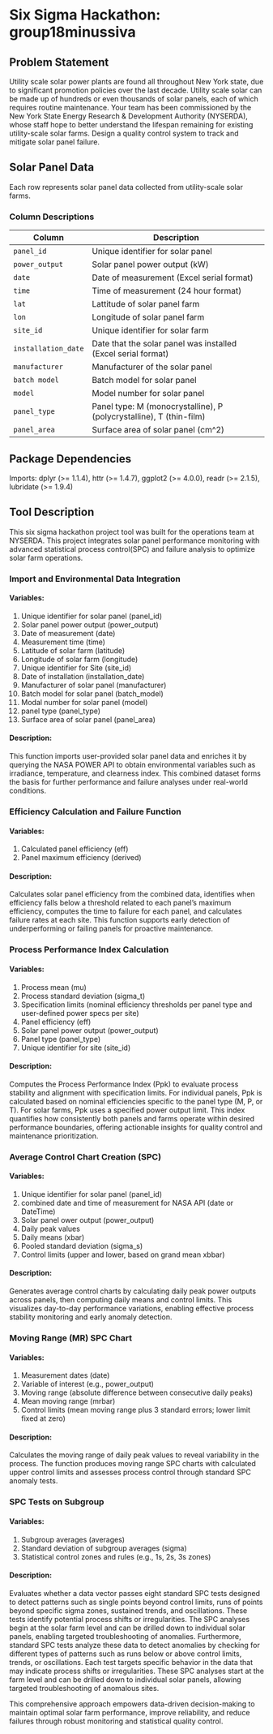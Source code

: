 # Six Sigma Hackathon: group18minussiva

## Problem Statement
Utility scale solar power plants are found all throughout New York state, due to significant promotion policies over the last decade. Utility scale solar can be made up of hundreds or even thousands of solar panels, each of which requires routine maintenance. Your team has been commissioned by the New York State Energy Research & Development Authority (NYSERDA), whose staff hope to better understand the lifespan remaining for existing utility-scale solar farms. Design a quality control system to track and mitigate solar panel failure.

## Solar Panel Data
Each row represents solar panel data collected from utility-scale solar farms. 

### Column Descriptions

| Column | Description |
| -------- | -------- |
| `panel_id`  | Unique identifier for solar panel  |
| `power_output` | Solar panel power output (kW) |
| `date` | Date of measurement (Excel serial format) |
| `time` | Time of measurement (24 hour format) |
| `lat` | Lattitude of solar panel farm |
| `lon` | Longitude of solar panel farm |
| `site_id`  | Unique identifier for solar farm |
| `installation_date` | Date that the solar panel was installed (Excel serial format) |
| `manufacturer` | Manufacturer of the solar panel |
| `batch model ` | Batch model for solar panel |
| `model` | Model number for solar panel |
| `panel_type` | Panel type: M (monocrystalline), P (polycrystalline), T (thin-film) |
| `panel_area` | Surface area of solar panel (cm^2) |

## Package Dependencies
Imports: 
  dplyr (>= 1.1.4),
  httr (>= 1.4.7),
  ggplot2 (>= 4.0.0),
  readr (>= 2.1.5),
  lubridate (>= 1.9.4)

## Tool Description 
This six sigma hackathon project tool was built for the operations team at NYSERDA. This project integrates solar panel performance monitoring with advanced statistical process control(SPC) and failure analysis to optimize solar farm operations.
### Import and Environmental Data Integration
#### Variables:
1. Unique identifier for solar panel (panel_id)
2. Solar panel power output (power_output)
3. Date of measurement (date)
4. Measurement time (time)
5. Latitude of solar farm (latitude)
6. Longitude of solar farm (longitude)
7. Unique identifier for Site (site_id)
8. Date of installation (installation_date)
9. Manufacturer of solar panel (manufacturer)
10. Batch model for solar panel (batch_model)
11. Modal number for solar panel (model)
12. panel type (panel_type)
13. Surface area of solar panel (panel_area)
#### Description:
This function imports user-provided solar panel data and enriches it by querying the NASA POWER API to obtain environmental variables such as irradiance, temperature, and clearness index. This combined dataset forms the basis for further performance and failure analyses under real-world conditions.

### Efficiency Calculation and Failure Function
#### Variables:
1. Calculated panel efficiency (eff)
2. Panel maximum efficiency (derived)
#### Description:
Calculates solar panel efficiency from the combined data, identifies when efficiency falls below a threshold related to each panel’s maximum efficiency, computes the time to failure for each panel, and calculates failure rates at each site. This function supports early detection of underperforming or failing panels for proactive maintenance.

### Process Performance Index Calculation
#### Variables:
1. Process mean (mu)
2. Process standard deviation (sigma_t)
3. Specification limits (nominal efficiency thresholds per panel type and user-defined power specs per site)
4. Panel efficiency (eff)
5. Solar panel power output (power_output)
6. Panel type (panel_type)
7. Unique identifier for site (site_id)
#### Description:
Computes the Process Performance Index (Ppk) to evaluate process stability and alignment with specification limits. For individual panels, Ppk is calculated based on nominal efficiencies specific to the panel type (M, P, or T). For solar farms, Ppk uses a specified power output limit. This index quantifies how consistently both panels and farms operate within desired performance boundaries, offering actionable insights for quality control and maintenance prioritization.

### Average Control Chart Creation (SPC)
#### Variables:
1. Unique identifier for solar panel (panel_id)
2. combined date and time of measurement for NASA API (date or DateTime)
3. Solar panel ower output (power_output)
4. Daily peak values
5. Daily means (xbar)
6. Pooled standard deviation (sigma_s)
7. Control limits (upper and lower, based on grand mean xbbar)
#### Description:
Generates average control charts by calculating daily peak power outputs across panels, then computing daily means and control limits. This visualizes day-to-day performance variations, enabling effective process stability monitoring and early anomaly detection.

### Moving Range (MR) SPC Chart
#### Variables:
1. Measurement dates (date)
2. Variable of interest (e.g., power_output)
3. Moving range (absolute difference between consecutive daily peaks)
4. Mean moving range (mrbar)
5. Control limits (mean moving range plus 3 standard errors; lower limit fixed at zero)
#### Description:
Calculates the moving range of daily peak values to reveal variability in the process. The function produces moving range SPC charts with calculated upper control limits and assesses process control through standard SPC anomaly tests.

### SPC Tests on Subgroup
#### Variables:
1. Subgroup averages (averages)
2. Standard deviation of subgroup averages (sigma)
3. Statistical control zones and rules (e.g., 1s, 2s, 3s zones)
#### Description:
Evaluates whether a data vector passes eight standard SPC tests designed to detect patterns such as single points beyond control limits, runs of points beyond specific sigma zones, sustained trends, and oscillations. These tests identify potential process shifts or irregularities. The SPC analyses begin at the solar farm level and can be drilled down to individual solar panels, enabling targeted troubleshooting of anomalies.
Furthermore, standard SPC tests analyze these data to detect anomalies by checking for different types of patterns such as runs below or above control limits, trends, or oscillations. Each test targets specific behavior in the data that may indicate process shifts or irregularities. These SPC analyses start at the farm level and can be drilled down to individual solar panels, allowing targeted troubleshooting of anomalous sites.

This comprehensive approach empowers data-driven decision-making to maintain optimal solar farm performance, improve reliability, and reduce failures through robust monitoring and statistical quality control.
